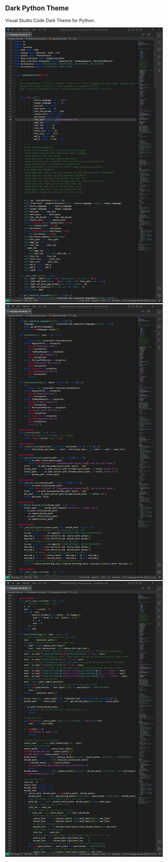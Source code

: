 ## Dark Python Theme

Visual Studio Code Dark Theme for Python.

![Python0](images/python0.png)
![Python1](images/python1.png)
![Python2](images/python2.png)
